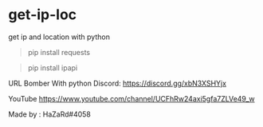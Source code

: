 # get-ip-loc
get ip and location with python

>pip install requests

>pip install ipapi 


URL Bomber With python Discord: https://discord.gg/xbN3XSHYjx

YouTube https://www.youtube.com/channel/UCFhRw24axi5gfa7ZLVe49_w

Made by : HaZaRd#4058
